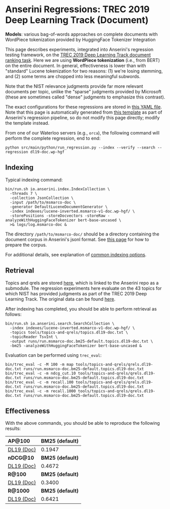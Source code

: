 # Anserini Regressions: TREC 2019 Deep Learning Track (Document)

**Models**: various bag-of-words approaches on complete documents with WordPiece tokenization provided by HuggingFace Tokenizer Integration

This page describes experiments, integrated into Anserini's regression testing framework, on the [TREC 2019 Deep Learning Track document ranking task](https://trec.nist.gov/data/deep2019.html).
Here we are using **WordPiece tokenization** (i.e., from BERT) on the entire document.
In general, effectiveness is lower than with "standard" Lucene tokenization for two reasons: (1) we're losing stemming, and (2) some terms are chopped into less meaningful subwords.

Note that the NIST relevance judgments provide far more relevant documents per topic, unlike the "sparse" judgments provided by Microsoft (these are sometimes called "dense" judgments to emphasize this contrast).

The exact configurations for these regressions are stored in [this YAML file](../../src/main/resources/regression/dl19-doc.wp-hgf.yaml).
Note that this page is automatically generated from [this template](../../src/main/resources/docgen/templates/dl19-doc.wp-hgf.template) as part of Anserini's regression pipeline, so do not modify this page directly; modify the template instead.

From one of our Waterloo servers (e.g., `orca`), the following command will perform the complete regression, end to end:

```
python src/main/python/run_regression.py --index --verify --search --regression dl19-doc.wp-hgf
```

## Indexing

Typical indexing command:

```
bin/run.sh io.anserini.index.IndexCollection \
  -threads 7 \
  -collection JsonCollection \
  -input /path/to/msmarco-doc \
  -generator DefaultLuceneDocumentGenerator \
  -index indexes/lucene-inverted.msmarco-v1-doc.wp-hgf/ \
  -storePositions -storeDocvectors -storeRaw -analyzeWithHuggingFaceTokenizer bert-base-uncased \
  >& logs/log.msmarco-doc &
```

The directory `/path/to/msmarco-doc/` should be a directory containing the document corpus in Anserini's jsonl format.
See [this page](../../docs/experiments-msmarco-doc-doc2query-details.md) for how to prepare the corpus.

For additional details, see explanation of [common indexing options](../../docs/common-indexing-options.md).

## Retrieval

Topics and qrels are stored [here](https://github.com/castorini/anserini-tools/tree/master/topics-and-qrels), which is linked to the Anserini repo as a submodule.
The regression experiments here evaluate on the 43 topics for which NIST has provided judgments as part of the TREC 2019 Deep Learning Track.
The original data can be found [here](https://trec.nist.gov/data/deep2019.html).

After indexing has completed, you should be able to perform retrieval as follows:

```
bin/run.sh io.anserini.search.SearchCollection \
  -index indexes/lucene-inverted.msmarco-v1-doc.wp-hgf/ \
  -topics tools/topics-and-qrels/topics.dl19-doc.txt \
  -topicReader TsvInt \
  -output runs/run.msmarco-doc.bm25-default.topics.dl19-doc.txt \
  -bm25 -analyzeWithHuggingFaceTokenizer bert-base-uncased &
```

Evaluation can be performed using `trec_eval`:

```
bin/trec_eval -c -M 100 -m map tools/topics-and-qrels/qrels.dl19-doc.txt runs/run.msmarco-doc.bm25-default.topics.dl19-doc.txt
bin/trec_eval -c -m ndcg_cut.10 tools/topics-and-qrels/qrels.dl19-doc.txt runs/run.msmarco-doc.bm25-default.topics.dl19-doc.txt
bin/trec_eval -c -m recall.100 tools/topics-and-qrels/qrels.dl19-doc.txt runs/run.msmarco-doc.bm25-default.topics.dl19-doc.txt
bin/trec_eval -c -m recall.1000 tools/topics-and-qrels/qrels.dl19-doc.txt runs/run.msmarco-doc.bm25-default.topics.dl19-doc.txt
```

## Effectiveness

With the above commands, you should be able to reproduce the following results:

| **AP@100**                                                                                                   | **BM25 (default)**|
|:-------------------------------------------------------------------------------------------------------------|-------------------|
| [DL19 (Doc)](https://trec.nist.gov/data/deep2019.html)                                                       | 0.1947            |
| **nDCG@10**                                                                                                  | **BM25 (default)**|
| [DL19 (Doc)](https://trec.nist.gov/data/deep2019.html)                                                       | 0.4672            |
| **R@100**                                                                                                    | **BM25 (default)**|
| [DL19 (Doc)](https://trec.nist.gov/data/deep2019.html)                                                       | 0.3400            |
| **R@1000**                                                                                                   | **BM25 (default)**|
| [DL19 (Doc)](https://trec.nist.gov/data/deep2019.html)                                                       | 0.6421            |

